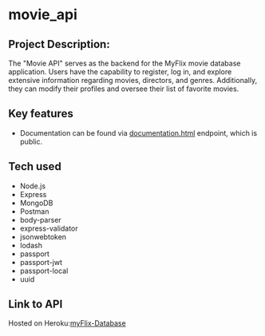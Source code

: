 # movie_api
 
## Project Description:
The "Movie API" serves as the backend for the MyFlix movie database application. Users have the capability to register, log in, and explore extensive information regarding movies, directors, and genres. Additionally, they can modify their profiles and oversee their list of favorite movies.

## Key features
- Documentation can be found via [documentation.html](https://my-flix-database-movie-app-5157085d44be.herokuapp.com/documentation.html) endpoint, which is public.

## Tech used
- Node.js
- Express
- MongoDB
- Postman
- body-parser
- express-validator
- jsonwebtoken
- lodash
- passport
- passport-jwt
- passport-local
- uuid

## Link to API
Hosted on Heroku:[myFlix-Database](https://my-flix-database-movie-app-5157085d44be.herokuapp.com/)